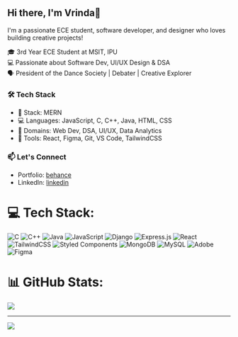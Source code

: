 ## Hi there, I'm Vrinda👋
I'm a passionate ECE student, software developer, and designer who loves building creative projects!

🎓 3rd Year ECE Student at MSIT, IPU <br>
💻 Passionate about Software Dev, UI/UX Design & DSA<br>
🗣️ President of the Dance Society | Debater | Creative Explorer<br>

### 🛠️ Tech Stack
- 🤖 Stack: MERN<br>
- 💻 Languages: JavaScript, C, C++, Java, HTML, CSS<br>
- 🧠 Domains: Web Dev, DSA, UI/UX, Data Analytics<br>
- 🧰 Tools: React, Figma, Git, VS Code, TailwindCSS<br>

### 📫 Let's Connect
- Portfolio: [behance](https://www.behance.net/vrindadixit)<br>
- LinkedIn: [linkedin](https://www.linkedin.com/in/vrinda-dixit-30a591307/)<br>


# 💻 Tech Stack:
![C](https://img.shields.io/badge/c-%2300599C.svg?style=flat-square&logo=c&logoColor=white) ![C++](https://img.shields.io/badge/c++-%2300599C.svg?style=flat-square&logo=c%2B%2B&logoColor=white) ![Java](https://img.shields.io/badge/java-%23ED8B00.svg?style=flat-square&logo=openjdk&logoColor=white) ![JavaScript](https://img.shields.io/badge/javascript-%23323330.svg?style=flat-square&logo=javascript&logoColor=%23F7DF1E) ![Django](https://img.shields.io/badge/django-%23092E20.svg?style=flat-square&logo=django&logoColor=white) ![Express.js](https://img.shields.io/badge/express.js-%23404d59.svg?style=flat-square&logo=express&logoColor=%2361DAFB) ![React](https://img.shields.io/badge/react-%2320232a.svg?style=flat-square&logo=react&logoColor=%2361DAFB) ![TailwindCSS](https://img.shields.io/badge/tailwindcss-%2338B2AC.svg?style=flat-square&logo=tailwind-css&logoColor=white) ![Styled Components](https://img.shields.io/badge/styled--components-DB7093?style=flat-square&logo=styled-components&logoColor=white) ![MongoDB](https://img.shields.io/badge/MongoDB-%234ea94b.svg?style=flat-square&logo=mongodb&logoColor=white) ![MySQL](https://img.shields.io/badge/mysql-4479A1.svg?style=flat-square&logo=mysql&logoColor=white) ![Adobe](https://img.shields.io/badge/adobe-%23FF0000.svg?style=flat-square&logo=adobe&logoColor=white) ![Figma](https://img.shields.io/badge/figma-%23F24E1E.svg?style=flat-square&logo=figma&logoColor=white)
# 📊 GitHub Stats:
![](https://github-readme-stats.vercel.app/api/top-langs/?username=vrindadixit17&theme=dark&hide_border=true&include_all_commits=false&count_private=false&layout=compact)

---
[![](https://visitcount.itsvg.in/api?id=vrindadixit17&icon=0&color=0)](https://visitcount.itsvg.in)

<!-- Proudly created with GPRM ( https://gprm.itsvg.in ) -->
